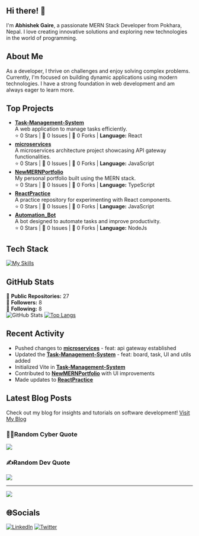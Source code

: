 ## Hi there! 👋

I'm **Abhishek Gaire**, a passionate MERN Stack Developer from Pokhara, Nepal. I love creating innovative solutions and exploring new technologies in the world of programming.

## About Me

As a developer, I thrive on challenges and enjoy solving complex problems. Currently, I'm focused on building dynamic applications using modern technologies. I have a strong foundation in web development and am always eager to learn more.

## Top Projects

- [**Task-Management-System**](https://github.com/Abhishek-Gaire/Task-Management-System)  
  A web application to manage tasks efficiently.  
  ⭐ 0 Stars | 📝 0 Issues | 👥 0 Forks | **Language:** React 
- [**microservices**](https://github.com/Abhishek-Gaire/microservices)  
  A microservices architecture project showcasing API gateway functionalities.  
  ⭐ 0 Stars | 📝 0 Issues | 👥 0 Forks | **Language:** JavaScript  
- [**NewMERNPortfolio**](https://github.com/Abhishek-Gaire/NewMERNPortfolio)  
  My personal portfolio built using the MERN stack.  
  ⭐ 0 Stars | 📝 0 Issues | 👥 0 Forks | **Language:** TypeScript  
- [**ReactPractice**](https://github.com/Abhishek-Gaire/ReactPractice)  
  A practice repository for experimenting with React components.  
  ⭐ 0 Stars | 📝 0 Issues | 👥 0 Forks | **Language:** JavaScript  
- [**Automation_Bot**](https://github.com/Abhishek-Gaire/Automation_Bot)  
  A bot designed to automate tasks and improve productivity.  
  ⭐ 0 Stars | 📝 0 Issues | 👥 0 Forks | **Language:** NodeJs


## Tech Stack
[![My Skills](https://skillicons.dev/icons?i=nodejs,mongodb,prisma,spring,express,react,redux,redis,vscode,java,mysql,postgres,postman,tailwind,vercel&perline=16)](https://skillicons.dev)

## GitHub Stats
🌟 **Public Repositories:** 27  
👥 **Followers:** 8  
🔗 **Following:** 8  
![GitHub Stats](https://github-readme-stats.vercel.app/api?username=Abhishek-Gaire&show_icons=true&theme=radical)
[![Top Langs](https://github-readme-stats.vercel.app/api/top-langs/?username=Abhishek-Gaire&layout=compact&theme=dark)](https://github.com/anuraghazra/github-readme-stats)

## Recent Activity

- Pushed changes to [**microservices**](https://github.com/Abhishek-Gaire/microservices) - feat: api gateway established  
- Updated the [**Task-Management-System**](https://github.com/Abhishek-Gaire/Task-Management-System) - feat: board, task, UI and utils added  
- Initialized Vite in [**Task-Management-System**](https://github.com/Abhishek-Gaire/Task-Management-System)  
- Contributed to [**NewMERNPortfolio**](https://github.com/Abhishek-Gaire/NewMERNPortfolio) with UI improvements  
- Made updates to [**ReactPractice**](https://github.com/Abhishek-Gaire/ReactPractice)

## Latest Blog Posts

Check out my blog for insights and tutorials on software development! [Visit My Blog](https://abhishekgaire.com.np/blog)

### 🧑‍💻Random Cyber Quote
![](https://github-readme-cyber-quotes.vercel.app/api?type=horizontal&theme=gruvbox)

### ✍️Random Dev Quote
![](https://quotes-github-readme.vercel.app/api?type=horizontal&theme=radical)

---
[![](https://visitcount.itsvg.in/api?id=Abhishek-Gaire&icon=0&color=0)](https://visitcount.itsvg.in)


## 🌐Socials
[![LinkedIn](https://img.shields.io/badge/LinkedIn-%230077B5.svg?logo=linkedin&logoColor=white)](https://www.linkedin.com/in/abhisek-gaire-359294219) 
[![Twitter](https://img.shields.io/badge/Twitter-%231DA1F2.svg?logo=Twitter&logoColor=white)](https://x.com/GaireAbhishek44) 

